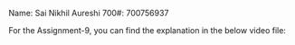 Name: Sai Nikhil Aureshi
700#: 700756937

For the Assignment-9, you can find the explanation in the below video file: